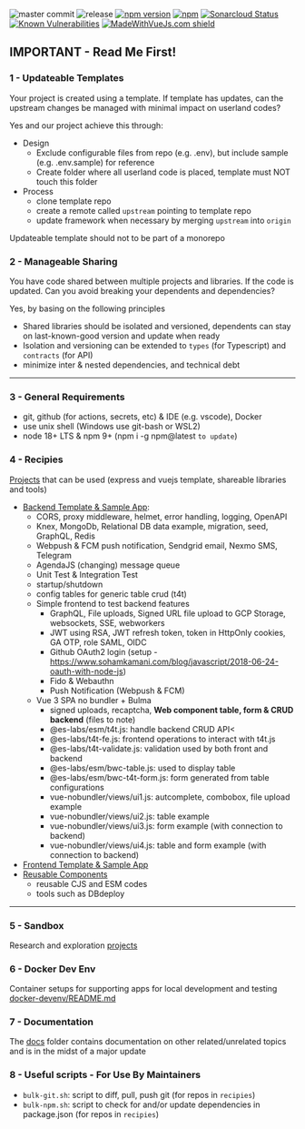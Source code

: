 ![master commit](https://badgen.net/github/last-commit/ais-one/cookbook/master)
![release](https://img.shields.io/github/v/release/ais-one/cookbook)
[![npm version](https://badge.fury.io/js/cookbook.svg)](https://badge.fury.io/js/cookbook)
[![npm](https://img.shields.io/npm/dm/cookbook.svg)](https://www.npmjs.com/package/cookbook)
[![Sonarcloud Status](https://sonarcloud.io/api/project_badges/measure?project=com.lapots.breed.judge:judge-rule-engine&metric=alert_status)](https://sonarcloud.io/dashboard?id=com.lapots.breed.judge:judge-rule-engine)
[![Known Vulnerabilities](https://snyk.io/test/github/ais-one/cookbook/badge.svg)](https://snyk.io/test/github/ais-one/cookbook)
[![MadeWithVueJs.com shield](https://madewithvuejs.com/storage/repo-shields/823-shield.svg)](https://madewithvuejs.com/p/cookbook/shield-link)

## IMPORTANT - Read Me First!

### 1 - Updateable Templates

Your project is created using a template. If template has updates, can the upstream changes be managed with minimal impact on userland codes?

Yes and our project achieve this through:

- Design
  - Exclude configurable files from repo (e.g. .env), but include sample (e.g. .env.sample) for reference
  - Create folder where all userland code is placed, template must NOT touch this folder
- Process
  - clone template repo
  - create a remote called `upstream` pointing to template repo
  - update framework when necessary by merging `upstream` into `origin`

Updateable template should not to be part of a monorepo

### 2 - Manageable Sharing

You have code shared between multiple projects and libraries. If the code is updated. Can you avoid breaking your dependents and dependencies?

Yes, by basing on the following principles
- Shared libraries should be isolated and versioned, dependents can stay on last-known-good version and update when ready
- Isolation and versioning can be extended to `types` (for Typescript) and `contracts` (for API)
- minimize inter & nested dependencies, and technical debt

---

### 3 - General Requirements

- git, github (for actions, secrets, etc) & IDE (e.g. vscode), Docker
- use unix shell (Windows use git-bash or WSL2)
- node 18+ LTS & npm 9+ (npm i -g npm@latest `to update`)

### 4 - Recipies

[Projects](recipies/README.md) that can be used (express and vuejs template, shareable libraries and tools)

- [Backend Template & Sample App](https://github.com/es-labs/express-template):
  - CORS, proxy middleware, helmet, error handling, logging, OpenAPI
  - Knex, MongoDb, Relational DB data example, migration, seed, GraphQL, Redis
  - Webpush & FCM push notification, Sendgrid email, Nexmo SMS, Telegram
  - AgendaJS (changing) message queue
  - Unit Test & Integration Test
  - startup/shutdown
  - config tables for generic table crud (t4t)
  - Simple frontend to test backend features
    - GraphQL, File uploads, Signed URL file upload to GCP Storage, websockets, SSE, webworkers
    - JWT using RSA, JWT refresh token, token in HttpOnly cookies, GA OTP, role SAML, OIDC
    - Github OAuth2 login (setup - https://www.sohamkamani.com/blog/javascript/2018-06-24-oauth-with-node-js)
    - Fido & Webauthn
    - Push Notification (Webpush & FCM)
  - Vue 3 SPA no bundler + Bulma
    - signed uploads, recaptcha, **Web component table, form & CRUD backend** (files to note)
    - @es-labs/esm/t4t.js: handle backend CRUD API<
    - @es-labs/t4t-fe.js: frontend operations to interact with t4t.js
    - @es-labs/t4t-validate.js: validation used by both front and backend
    - @es-labs/esm/bwc-table.js: used to display table
    - @es-labs/esm/bwc-t4t-form.js: form generated from table configurations
    - vue-nobundler/views/ui1.js: autcomplete, combobox, file upload example
    - vue-nobundler/views/ui2.js: table example
    - vue-nobundler/views/ui3.js: form example (with connection to backend)
    - vue-nobundler/views/ui4.js: table and form example (with connection to backend)
- [Frontend Template & Sample App](https://github.com/es-labs/vue-antd-template)
- [Reusable Components](https://github.com/es-labs/jscommon)
    - reusable CJS and ESM codes
    - tools such as DBdeploy

---

### 5 - Sandbox

Research and exploration [projects](sandbox/README.md)

### 6 - Docker Dev Env

Container setups for supporting apps for local development and testing [docker-devenv/README.md]()

### 7 - Documentation

The [docs](docs/home.md) folder contains documentation on other related/unrelated topics and is in the midst of a major update

### 8 - Useful scripts - For Use By Maintainers

- `bulk-git.sh`: script to diff, pull, push git (for repos in `recipies`)
- `bulk-npm.sh`: script to check for and/or update dependencies in package.json (for repos in `recipies`)

